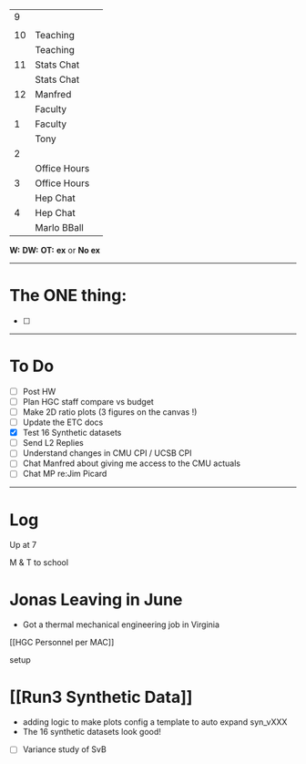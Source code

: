 
|     |              |     |
| --- | ------------ | --- |
| 9   |              |     |
|     |              |     |
| 10  | Teaching     |     |
|     | Teaching     |     |
| 11  | Stats Chat   |     |
|     | Stats Chat   |     |
| 12  | Manfred      |     |
|     | Faculty      |     |
| 1   | Faculty      |     |
|     | Tony         |     |
| 2   |              |     |
|     | Office Hours |     |
| 3   | Office Hours |     |
|     | Hep Chat     |     |
| 4   | Hep Chat     |     |
|     | Marlo BBall  |     |

**W:**
**DW:**
**OT:**
**ex** or **No ex**

---
# The ONE thing: 
- [ ] 

---
# To Do

- [ ] Post HW
- [ ] Plan HGC staff compare vs budget
- [ ] Make 2D ratio plots (3 figures on the canvas !)
- [ ] Update the ETC docs
- [x]  Test 16 Synthetic datasets
- [ ] Send L2 Replies
- [ ] Understand changes in CMU CPI / UCSB CPI
- [ ] Chat Manfred about giving me access to the CMU actuals 
- [ ] Chat MP re:Jim Picard

---

# Log

Up at 7 

M & T to school 

# Jonas Leaving in June
- Got a thermal mechanical engineering job in Virginia  

[[HGC Personnel per MAC]]

setup

# [[Run3 Synthetic Data]]
- adding logic to make plots config a template to auto expand syn_vXXX
- The 16 synthetic datasets look good! 
- [ ] Variance study of SvB